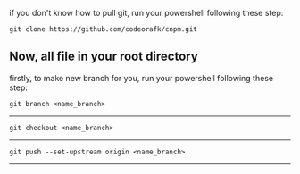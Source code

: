  if you don't know how to pull git, run your powershell following these step:

    git clone https://github.com/codeorafk/cnpm.git 
Now, all file in your root directory
-------------------------------------------------------------------------------------------------------------------
firstly, to make new branch for you, run your powershell following these step:

    git branch <name_branch>
----------------------------------------------------------------------
    git checkout <name_branch>
----------------------------------------------------------------------
    git push --set-upstream origin <name_branch>
----------------------------------------------------------------------
  
